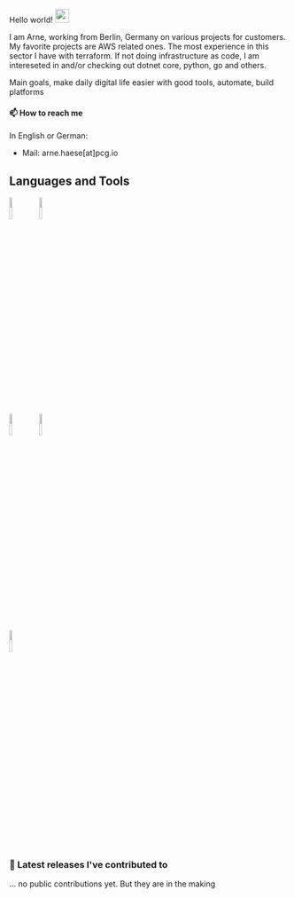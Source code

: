 Hello world! <img src="https://media.giphy.com/media/hvRJCLFzcasrR4ia7z/giphy.gif" width="25px">

I am Arne, working from Berlin, Germany on various projects for customers. My favorite projects are AWS related ones. The most experience in this sector I have with terraform.
If not doing infrastructure as code, I am intereseted in and/or checking out dotnet core, python, go and others.

Main goals, make daily digital life easier with good tools, automate, build platforms

#### 📫 How to reach me
In English or German:

- Mail: arne.haese[at]pcg.io

## Languages and Tools

<p>

  <code><img width="10%" src="https://www.vectorlogo.zone/logos/amazon_aws/amazon_aws-ar21.svg"></code>
  <code><img width="10%" src="https://www.vectorlogo.zone/logos/golang/golang-horizontal.svg"></code>
  <br />
  <code><img width="10%" src="https://www.vectorlogo.zone/logos/terraformio/terraformio-ar21.svg"></code>
  <code><img width="10%" src="https://www.vectorlogo.zone/logos/gnu_bash/gnu_bash-ar21.svg"></code>
  <br />
  <code><img width="10%" src="https://www.vectorlogo.zone/logos/docker/docker-ar21.svg"></code>
  <br />
 
</p>

### 🔭 Latest releases I've contributed to

... no public contributions yet. But they are in the making
